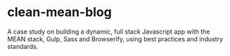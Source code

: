 # clean-mean-blog
A case study on building a dynamic, full stack Javascript app with the MEAN stack, Gulp, Sass and Browserify, using best practices and industry standards.
